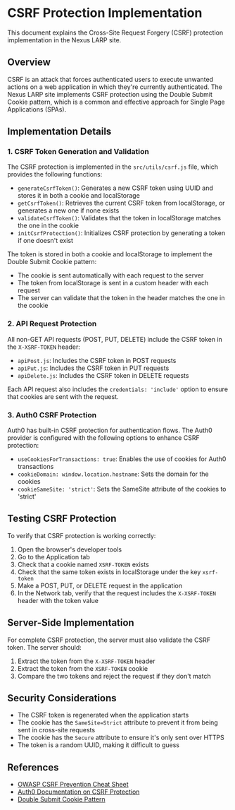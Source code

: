 ﻿# CSRF Protection Implementation

This document explains the Cross-Site Request Forgery (CSRF) protection implementation in the Nexus LARP site.

## Overview

CSRF is an attack that forces authenticated users to execute unwanted actions on a web application in which they're currently authenticated. The Nexus LARP site implements CSRF protection using the Double Submit Cookie pattern, which is a common and effective approach for Single Page Applications (SPAs).

## Implementation Details

### 1. CSRF Token Generation and Validation

The CSRF protection is implemented in the `src/utils/csrf.js` file, which provides the following functions:

- `generateCsrfToken()`: Generates a new CSRF token using UUID and stores it in both a cookie and localStorage
- `getCsrfToken()`: Retrieves the current CSRF token from localStorage, or generates a new one if none exists
- `validateCsrfToken()`: Validates that the token in localStorage matches the one in the cookie
- `initCsrfProtection()`: Initializes CSRF protection by generating a token if one doesn't exist

The token is stored in both a cookie and localStorage to implement the Double Submit Cookie pattern:
- The cookie is sent automatically with each request to the server
- The token from localStorage is sent in a custom header with each request
- The server can validate that the token in the header matches the one in the cookie

### 2. API Request Protection

All non-GET API requests (POST, PUT, DELETE) include the CSRF token in the `X-XSRF-TOKEN` header:

- `apiPost.js`: Includes the CSRF token in POST requests
- `apiPut.js`: Includes the CSRF token in PUT requests
- `apiDelete.js`: Includes the CSRF token in DELETE requests

Each API request also includes the `credentials: 'include'` option to ensure that cookies are sent with the request.

### 3. Auth0 CSRF Protection

Auth0 has built-in CSRF protection for authentication flows. The Auth0 provider is configured with the following options to enhance CSRF protection:

- `useCookiesForTransactions: true`: Enables the use of cookies for Auth0 transactions
- `cookieDomain: window.location.hostname`: Sets the domain for the cookies
- `cookieSameSite: 'strict'`: Sets the SameSite attribute of the cookies to 'strict'

## Testing CSRF Protection

To verify that CSRF protection is working correctly:

1. Open the browser's developer tools
2. Go to the Application tab
3. Check that a cookie named `XSRF-TOKEN` exists
4. Check that the same token exists in localStorage under the key `xsrf-token`
5. Make a POST, PUT, or DELETE request in the application
6. In the Network tab, verify that the request includes the `X-XSRF-TOKEN` header with the token value

## Server-Side Implementation

For complete CSRF protection, the server must also validate the CSRF token. The server should:

1. Extract the token from the `X-XSRF-TOKEN` header
2. Extract the token from the `XSRF-TOKEN` cookie
3. Compare the two tokens and reject the request if they don't match

## Security Considerations

- The CSRF token is regenerated when the application starts
- The cookie has the `SameSite=Strict` attribute to prevent it from being sent in cross-site requests
- The cookie has the `Secure` attribute to ensure it's only sent over HTTPS
- The token is a random UUID, making it difficult to guess

## References

- [OWASP CSRF Prevention Cheat Sheet](https://cheatsheetseries.owasp.org/cheatsheets/Cross-Site_Request_Forgery_Prevention_Cheat_Sheet.html)
- [Auth0 Documentation on CSRF Protection](https://auth0.com/docs/secure/attack-protection/csrf)
- [Double Submit Cookie Pattern](https://cheatsheetseries.owasp.org/cheatsheets/Cross-Site_Request_Forgery_Prevention_Cheat_Sheet.html#double-submit-cookie)